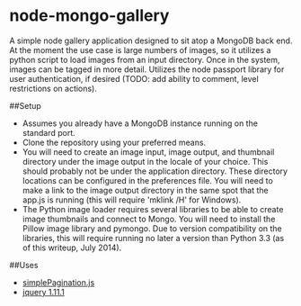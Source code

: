 node-mongo-gallery
==================

A simple node gallery application designed to sit atop a MongoDB back end. At the moment the use case is large numbers of images, so it utilizes a python script to load images from an input directory. Once in the system, images can be tagged in more detail. Utilizes the node passport library for user authentication, if desired (TODO: add ability to comment, level restrictions on actions).

##Setup
* Assumes you already have a MongoDB instance running on the standard port.
* Clone the repository using your preferred means.
* You will need to create an image input, image output, and thumbnail directory under the image output in the locale of your choice. This should probably not be under the application directory. These directory locations can be configured in the preferences file. You will need to make a link to the image output directory in the same spot that the app.js is running (this will require 'mklink /H' for Windows).
* The Python image loader requires several libraries to be able to create image thumbnails and connect to Mongo. You will need to install the Pillow image library and pymongo. Due to version compatibility on the libraries, this will require running no later a version than Python 3.3 (as of this writeup, July 2014).

##Uses
* [simplePagination.js](https://github.com/flaviusmatis/simplePagination.js)
* [jquery 1.11.1](http://jquery.com/)
